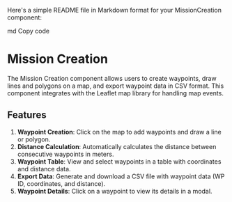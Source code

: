 
Here's a simple README file in Markdown format for your MissionCreation component:

md
Copy code
# Mission Creation

The Mission Creation component allows users to create waypoints, draw lines and polygons on a map, and export waypoint data in CSV format. This component integrates with the Leaflet map library for handling map events.

## Features

1. **Waypoint Creation**: Click on the map to add waypoints and draw a line or polygon.
2. **Distance Calculation**: Automatically calculates the distance between consecutive waypoints in meters.
3. **Waypoint Table**: View and select waypoints in a table with coordinates and distance data.
4. **Export Data**: Generate and download a CSV file with waypoint data (WP ID, coordinates, and distance).
5. **Waypoint Details**: Click on a waypoint to view its details in a modal.
